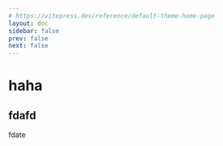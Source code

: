 ```yaml
---
# https://vitepress.dev/reference/default-theme-home-page
layout: doc
sidebar: false
prev: false
next: false
---
```


# haha

## fdafd

fdate
